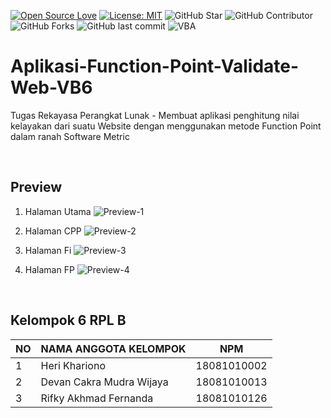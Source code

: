 [![Open Source Love](https://badges.frapsoft.com/os/v1/open-source.svg?style=flat)](https://github.com/ellerbrock/open-source-badges/)
[![License: MIT](https://img.shields.io/badge/License-MIT-blue.svg?logo=github&color=%23F7DF1E)](https://github.com/devancakra/Aplikasi-Function-Point-Validate-Web-VB6)
![GitHub Star](https://img.shields.io/github/stars/devancakra/Aplikasi-Function-Point-Validate-Web-VB6.svg?color=FF69B4)
![GitHub Contributor](https://img.shields.io/github/contributors/devancakra/Aplikasi-Function-Point-Validate-Web-VB6.svg?color=FF8C00)
![GitHub Forks](https://img.shields.io/github/forks/devancakra/Aplikasi-Function-Point-Validate-Web-VB6.svg?color=00CED1)
![GitHub last commit](https://img.shields.io/github/last-commit/devancakra/Aplikasi-Function-Point-Validate-Web-VB6)
![VBA](https://img.shields.io/badge/Uses-Visual%20Basic%206-blue.svg?&style=flat&logo=microsoftvisualbasic)

# Aplikasi-Function-Point-Validate-Web-VB6
Tugas Rekayasa Perangkat Lunak - Membuat aplikasi penghitung nilai kelayakan dari suatu Website dengan menggunakan metode Function Point dalam ranah Software Metric

<br>

## Preview
1. Halaman Utama
![Preview-1](https://user-images.githubusercontent.com/54527592/120981548-f7716d00-c7a1-11eb-872e-81c614f64cb2.png)

2. Halaman CPP
![Preview-2](https://user-images.githubusercontent.com/54527592/120981094-816d0600-c7a1-11eb-8705-3fad912d1368.png)

3. Halaman Fi
![Preview-3](https://user-images.githubusercontent.com/54527592/120981240-aa8d9680-c7a1-11eb-9e23-5199da225f34.png)

4. Halaman FP
![Preview-4](https://user-images.githubusercontent.com/54527592/120981469-e58fca00-c7a1-11eb-87ff-68d9fea4e8eb.png)

<br>

## Kelompok 6 RPL B
| NO | NAMA ANGGOTA KELOMPOK | NPM |
| --- | --- | --- |
| 1 | Heri Khariono | 18081010002 |
| 2 | Devan Cakra Mudra Wijaya | 18081010013 |
| 3 | Rifky Akhmad Fernanda | 18081010126 |
